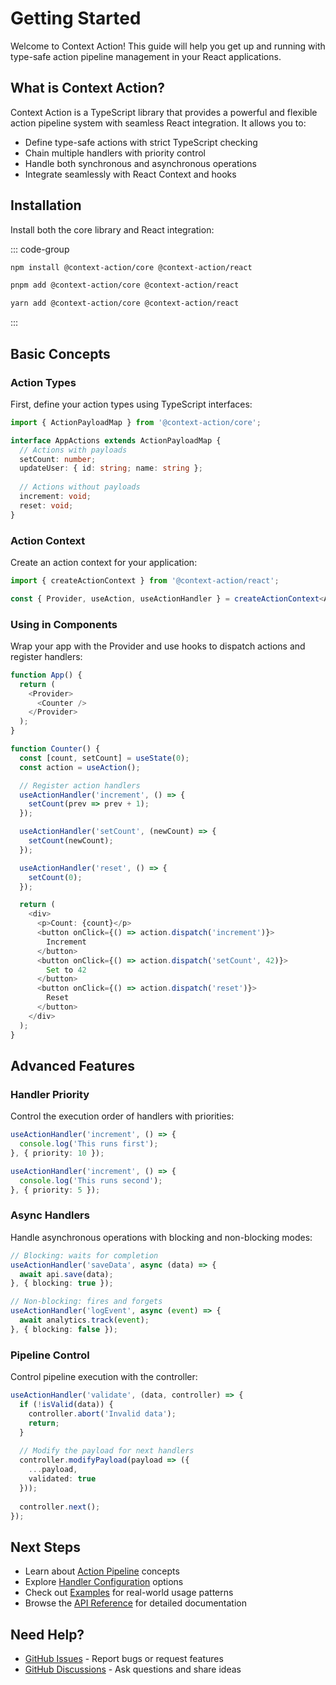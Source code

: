 # Getting Started

Welcome to Context Action! This guide will help you get up and running with type-safe action pipeline management in your React applications.

## What is Context Action?

Context Action is a TypeScript library that provides a powerful and flexible action pipeline system with seamless React integration. It allows you to:

- Define type-safe actions with strict TypeScript checking
- Chain multiple handlers with priority control
- Handle both synchronous and asynchronous operations
- Integrate seamlessly with React Context and hooks

## Installation

Install both the core library and React integration:

::: code-group

```bash [npm]
npm install @context-action/core @context-action/react
```

```bash [pnpm]
pnpm add @context-action/core @context-action/react
```

```bash [yarn]
yarn add @context-action/core @context-action/react
```

:::

## Basic Concepts

### Action Types

First, define your action types using TypeScript interfaces:

```typescript
import { ActionPayloadMap } from '@context-action/core';

interface AppActions extends ActionPayloadMap {
  // Actions with payloads
  setCount: number;
  updateUser: { id: string; name: string };
  
  // Actions without payloads  
  increment: void;
  reset: void;
}
```

### Action Context

Create an action context for your application:

```typescript
import { createActionContext } from '@context-action/react';

const { Provider, useAction, useActionHandler } = createActionContext<AppActions>();
```

### Using in Components

Wrap your app with the Provider and use hooks to dispatch actions and register handlers:

```typescript
function App() {
  return (
    <Provider>
      <Counter />
    </Provider>
  );
}

function Counter() {
  const [count, setCount] = useState(0);
  const action = useAction();

  // Register action handlers
  useActionHandler('increment', () => {
    setCount(prev => prev + 1);
  });

  useActionHandler('setCount', (newCount) => {
    setCount(newCount);
  });

  useActionHandler('reset', () => {
    setCount(0);
  });

  return (
    <div>
      <p>Count: {count}</p>
      <button onClick={() => action.dispatch('increment')}>
        Increment
      </button>
      <button onClick={() => action.dispatch('setCount', 42)}>
        Set to 42
      </button>
      <button onClick={() => action.dispatch('reset')}>
        Reset
      </button>
    </div>
  );
}
```

## Advanced Features

### Handler Priority

Control the execution order of handlers with priorities:

```typescript
useActionHandler('increment', () => {
  console.log('This runs first');
}, { priority: 10 });

useActionHandler('increment', () => {
  console.log('This runs second');
}, { priority: 5 });
```

### Async Handlers

Handle asynchronous operations with blocking and non-blocking modes:

```typescript
// Blocking: waits for completion
useActionHandler('saveData', async (data) => {
  await api.save(data);
}, { blocking: true });

// Non-blocking: fires and forgets
useActionHandler('logEvent', async (event) => {
  await analytics.track(event);
}, { blocking: false });
```

### Pipeline Control

Control pipeline execution with the controller:

```typescript
useActionHandler('validate', (data, controller) => {
  if (!isValid(data)) {
    controller.abort('Invalid data');
    return;
  }
  
  // Modify the payload for next handlers
  controller.modifyPayload(payload => ({
    ...payload,
    validated: true
  }));
  
  controller.next();
});
```

## Next Steps

- Learn about [Action Pipeline](/guide/action-pipeline) concepts
- Explore [Handler Configuration](/guide/handler-configuration) options
- Check out [Examples](/examples/) for real-world usage patterns
- Browse the [API Reference](/api/) for detailed documentation

## Need Help?

- [GitHub Issues](https://github.com/mineclover/context-action/issues) - Report bugs or request features
- [GitHub Discussions](https://github.com/mineclover/context-action/discussions) - Ask questions and share ideas